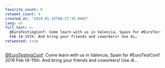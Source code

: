 ```yaml
---
favorite_count: 0
retweet_count: 0
created_at: "2019-01-19T08:27:35.000Z"
lang: en
full_text: >-
  @EuroTestingConf: Come learn with us in Valencia, Spain for #EuroTestConf 2019
  Feb 14-15th. And bring your friends and coworkers! Use di…
retweeted: true
---
```


[@EuroTestingConf](https://twitter.com/EuroTestingConf): Come learn with us in
Valencia, Spain for #EuroTestConf 2019 Feb 14-15th. And bring your friends and
coworkers! Use di…
